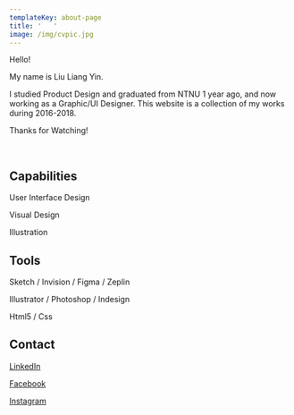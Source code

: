 ```yaml
---
templateKey: about-page
title: '   '
image: /img/cvpic.jpg
---
```

Hello! 

My name is Liu Liang Yin.

I studied Product Design and graduated from NTNU 1 year ago, and now working as a Graphic/UI Designer. This website is a collection of my works during 2016-2018.

Thanks for Watching!

<br/>

## Capabilities

User Interface Design

Visual Design

Illustration

## Tools

Sketch / Invision / Figma / Zeplin 

Illustrator / Photoshop / Indesign

Html5 / Css

## Contact

[LinkedIn](linkedin.com/in/liuliangyin)     

[Facebook](https://www.facebook.com/LIULIANGYIN)    

[Instagram](https://www.instagram.com/liang_yin_liu/)
